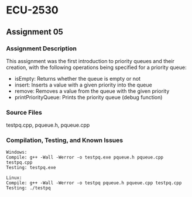 # ECU-2530

## Assignment 05
### Assignment Description
This assignment was the first introduction to priority queues and their creation, with the following operations being specified for a priority queue:
- isEmpty: Returns whether the queue is empty or not
- insert: Inserts a value with a given priority into the queue
- remove: Removes a value from the queue with the given priority
- printPriorityQueue: Prints the priority queue (debug function)
### Source Files
testpq.cpp, pqueue.h, pqueue.cpp
### Compilation, Testing, and Known Issues
```
Windows:
Compile: g++ -Wall -Werror -o testpq.exe pqueue.h pqueue.cpp testpq.cpp
Testing: testpq.exe

Linux:
Compile: g++ -Wall -Werror -o testpq pqueue.h pqueue.cpp testpq.cpp
Testing: ./testpq
```
